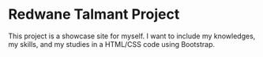 # Redwane Talmant Project

This project is a showcase site for myself.
I want to include my knowledges, my skills, and my studies in a HTML/CSS code using Bootstrap.
